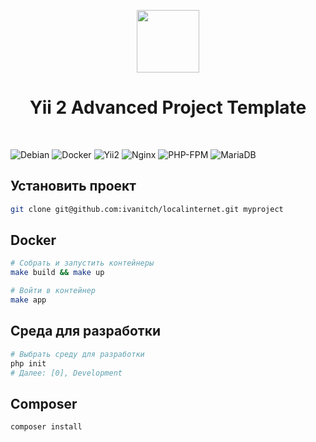 <p align="center">
    <a href="https://github.com/yiisoft" target="_blank">
        <img src="https://avatars0.githubusercontent.com/u/993323" height="100px">
    </a>
    <h1 align="center">Yii 2 Advanced Project Template</h1>
    <br>
</p>

![Debian](https://img.shields.io/badge/Debian-12-A81D33?logo=debian&logoColor=white)
![Docker](https://img.shields.io/badge/Docker-28.1-2496ED?logo=docker&logoColor=white)
![Yii2](https://img.shields.io/badge/Yii2-2.0-83B81A?logo=yii&logoColor=white)
![Nginx](https://img.shields.io/badge/Nginx-1.29-009639?logo=nginx&logoColor=white)
![PHP-FPM](https://img.shields.io/badge/PHP_FPM-8.4-777BB4?logo=php&logoColor=white)
![MariaDB](https://img.shields.io/badge/MariaDB-11.8-003545)

## Установить проект
```bash
git clone git@github.com:ivanitch/localinternet.git myproject
```

## Docker
```bash
# Собрать и запустить контейнеры 
make build && make up

# Войти в контейнер
make app
```

## Среда для разработки
```bash
# Выбрать среду для разработки
php init 
# Далее: [0], Development
```

## Composer
```bash
composer install
```